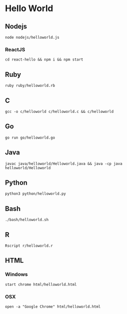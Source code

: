 # Hello World
## Nodejs
```
node nodejs/helloworld.js
```
### ReactJS
```
cd react-hello && npm i && npm start
```
## Ruby
```
ruby ruby/helloworld.rb
```
## C
```
gcc -o c/helloworld c/helloworld.c && c/helloworld
```
## Go
```
go run go/helloworld.go
```
## Java
```
javac java/helloworld/Helloworld.java && java -cp java helloworld/Helloworld 
```
## Python
```
python3 python/helloworld.py
```
## Bash
```
./bash/helloworld.sh
```
## R
```
Rscript r/helloworld.r
```
## HTML
### Windows
```
start chrome html/helloworld.html
```
### OSX
```
open -a "Google Chrome" html/helloworld.html
```
